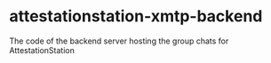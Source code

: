 # attestationstation-xmtp-backend
The code of the backend server hosting the group chats for AttestationStation
